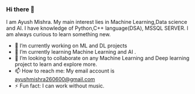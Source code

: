 ### Hi there 👋
I am Ayush Mishra. My main interest lies in Machine Learning,Data science and AI. I  have  knowledge of Python,C++ language(DSA), MSSQL SERVER. I am always curious to learn something new.

- 🔭 I’m currently working on ML and DL projects
- 🌱 I’m currently learning Machine Learning  and AI .
- 👯 I’m looking to collaborate on any Machine Learning and Deep learning project  to learn and explore more.
- 📫 How to reach me: My email account is ayushmishra260600@gmail.com
- ⚡ Fun fact: I can work without music.


<!--
**ayushmishra190/ayushmishra190** is a ✨ _special_ ✨ repository because its `README.md` (this file) appears on your GitHub profile.

Here are some ideas to get you started:

